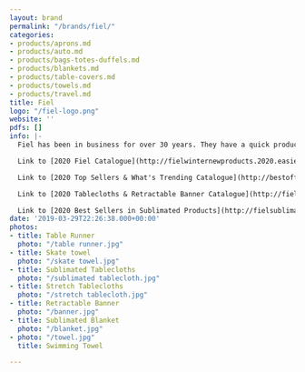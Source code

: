 ```yaml
---
layout: brand
permalink: "/brands/fiel/"
categories:
- products/aprons.md
- products/auto.md
- products/bags-totes-duffels.md
- products/blankets.md
- products/table-covers.md
- products/towels.md
- products/travel.md
title: Fiel
logo: "/fiel-logo.png"
website: ''
pdfs: []
info: |-
  Fiel has been in business for over 30 years. They have a quick production time and we have used them many times for tableclothes and towels.

  Link to [2020 Fiel Catalogue](http://fielwinternewproducts.2020.easieflip.com/Default.htm)

  Link to [2020 Top Sellers & What's Trending Catalogue](http://bestoffiel.2020.easieflip.com/Default.htm)

  Link to [2020 Tablecloths & Retractable Banner Catalogue](http://fieltableclothsbanners.2020.easieflip.com/Default.htm)

  Link to [2020 Best Sellers in Sublimated Products](http://fielsublimatedbestsellers.2020.easieflip.com/Default.htm)
date: '2019-03-29T22:26:38.000+00:00'
photos:
- title: Table Runner
  photo: "/table runner.jpg"
- title: Skate towel
  photo: "/skate towel.jpg"
- title: Sublimated Tablecloths
  photo: "/sublimated tablecloth.jpg"
- title: Stretch Tablecloths
  photo: "/stretch tablecloth.jpg"
- title: Retractable Banner
  photo: "/banner.jpg"
- title: Sublimated Blanket
  photo: "/blanket.jpg"
- photo: "/towel.jpg"
  title: Swimming Towel

---
```


